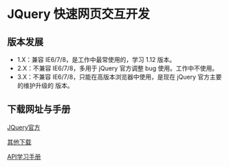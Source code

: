 # JQuery 快速网页交互开发

## 版本发展
- 1.X：兼容 IE6/7/8，是工作中最常使用的，学习 1.12 版本。
- 2.X：不兼容 IE6/7/8，多用于 jQuery 官方调整 bug 使用。工作中不使用。
- 3.X：不兼容 IE6/7/8，只能在高版本浏览器中使用，是现在 jQuery 官方主要的维护升级的
版本。

## 下载网址与手册

[JQuery官方](http://jquery.com/download/)

<!-- [其他](https://www.bootcdn.cn/jquery/) -->

[其他下载](https://cdn.bootcdn.net/)

[API学习手册](https://jquery.cuishifeng.cn/)